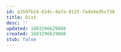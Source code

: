 ```yaml
---
id: a3597b24-624c-4afa-813f-7ade4ed5cf38
title: Dist
desc: ''
updated: 1603296629868
created: 1603296629868
stub: false
---
```


